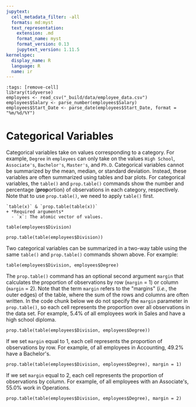 ```yaml
---
jupytext:
  cell_metadata_filter: -all
  formats: md:myst
  text_representation:
    extension: .md
    format_name: myst
    format_version: 0.13
    jupytext_version: 1.11.5
kernelspec:
  display_name: R
  language: R
  name: ir
---
```


```{code-cell}
:tags: [remove-cell]
library(tidyverse)
employees <- read_csv("_build/data/employee_data.csv")
employees$Salary <- parse_number(employees$Salary)
employees$Start_Date <- parse_date(employees$Start_Date, format = "%m/%d/%Y")
```

# Categorical Variables

Categorical variables take on values corresponding to a category. For example, `Degree` in `employees` can only take on the values `High School`, `Associate's`, `Bachelor's`, `Master's`, and `Ph.D`. Categorical variables cannot be summarized by the mean, median, or standard deviation. Instead, these variables are often summarized using tables and bar plots. For categorical variables, the `table()` and `prop.table()` commands show the number and percentage (**prop**ortion) of observations in each category, respectively. Note that to use `prop.table()`, we need to apply `table()` first.

```{admonition} Syntax
`table(x)` & `prop.table(table(x))`
+ *Required arguments*
  - `x`: The atomic vector of values.
```

```{code-cell}
table(employees$Division)
```

```{code-cell}
prop.table(table(employees$Division))
```

Two categorical variables can be summarized in a two-way table using the same `table()` and `prop.table()` commands shown above. For example:

```{code-cell}
table(employees$Division, employees$Degree)
```

The `prop.table()` command has an optional second argument `margin` that calculates the proportion of observations by row (`margin` = 1) or column (`margin` = 2). Note that the term `margin` refers to the "margins" (*i.e.*, the outer edges) of the table, where the sum of the rows and columns are often written. In the code chunk below we do not specify the `margin` parameter in `prop.table()`, so each cell represents the proportion over all observations in the data set. For example, 5.4% of all employees work in Sales and have a high school diploma.

```{code-cell}
prop.table(table(employees$Division, employees$Degree))
```

If we set `margin` equal to 1, each cell represents the proportion of observations by row. For example, of all employees in Accounting, 49.2% have a Bachelor's.

```{code-cell}
prop.table(table(employees$Division, employees$Degree), margin = 1)
```

If we set `margin` equal to 2, each cell represents the proportion of observations by column. For example, of all employees with an Associate's, 55.0% work in Operations. 

```{code-cell}
prop.table(table(employees$Division, employees$Degree), margin = 2)
```